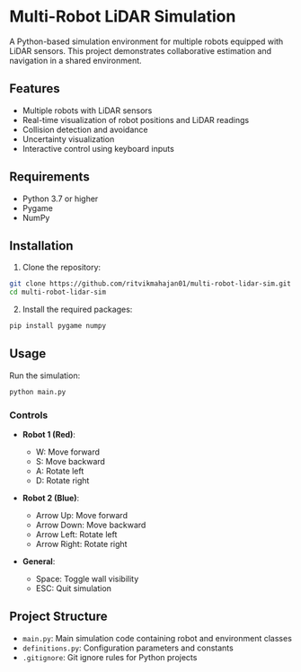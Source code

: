 # Multi-Robot LiDAR Simulation

A Python-based simulation environment for multiple robots equipped with LiDAR sensors. This project demonstrates collaborative estimation and navigation in a shared environment.

## Features

- Multiple robots with LiDAR sensors
- Real-time visualization of robot positions and LiDAR readings
- Collision detection and avoidance
- Uncertainty visualization
- Interactive control using keyboard inputs

## Requirements

- Python 3.7 or higher
- Pygame
- NumPy

## Installation

1. Clone the repository:
```bash
git clone https://github.com/ritvikmahajan01/multi-robot-lidar-sim.git
cd multi-robot-lidar-sim
```

2. Install the required packages:
```bash
pip install pygame numpy
```

## Usage

Run the simulation:
```bash
python main.py
```

### Controls

- **Robot 1 (Red)**:
  - W: Move forward
  - S: Move backward
  - A: Rotate left
  - D: Rotate right

- **Robot 2 (Blue)**:
  - Arrow Up: Move forward
  - Arrow Down: Move backward
  - Arrow Left: Rotate left
  - Arrow Right: Rotate right

- **General**:
  - Space: Toggle wall visibility
  - ESC: Quit simulation

## Project Structure

- `main.py`: Main simulation code containing robot and environment classes
- `definitions.py`: Configuration parameters and constants
- `.gitignore`: Git ignore rules for Python projects

<!-- ## Contributing

Feel free to submit issues and enhancement requests! -->

<!-- ## License

This project is open source and available under the MIT License.  -->